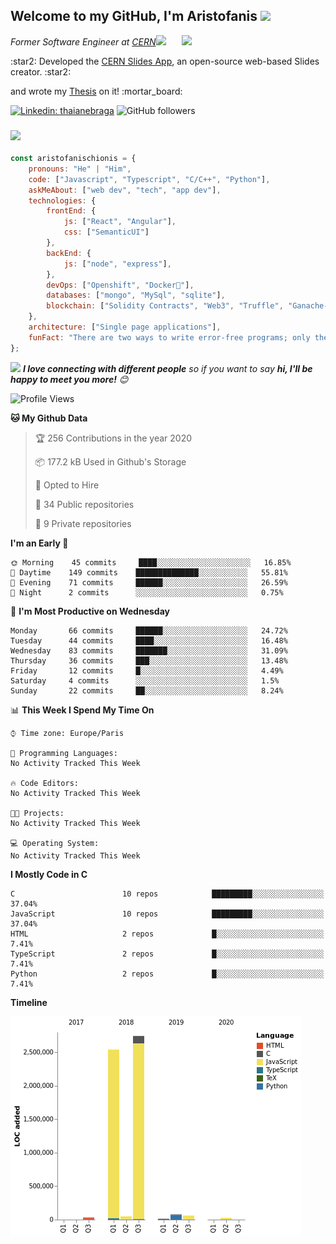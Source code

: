 <h2> Welcome to my GitHub, I'm Aristofanis <img src="https://media.giphy.com/media/12oufCB0MyZ1Go/giphy.gif" width="50"></h2>
<img align='right' src="https://media.giphy.com/media/M9gbBd9nbDrOTu1Mqx/giphy.gif" width="230">

<p><em>Former Software Engineer at <a href="https://home.cern/">CERN</a><img src="https://media.giphy.com/media/WUlplcMpOCEmTGBtBW/giphy.gif" width="30"> 
</em></p>
<p>:star2: Developed the <a href="https://github.com/cern/slides">CERN Slides App</a>, an open-source web-based Slides creator. :star2:</p>
<p>and wrote my <a href="https://cds.cern.ch/record/2724152?ln=en">Thesis</a> on it! :mortar_board:</p>

[![Linkedin: thaianebraga](https://img.shields.io/badge/-aristofanischionis-blue?style=flat-square&logo=Linkedin&logoColor=white&link=https://www.linkedin.com/in/aristofanischionis/)](https://www.linkedin.com/in/aristofanischionis/)
![GitHub followers](https://img.shields.io/github/followers/aristofanischionis?label=Follow&style=social)

### <img src="https://media.giphy.com/media/6kvVGhp7bp2WA/giphy.gif" width="400">  


```javascript
const aristofanischionis = {
    pronouns: "He" | "Him",
    code: ["Javascript", "Typescript", "C/C++", "Python"],
    askMeAbout: ["web dev", "tech", "app dev"],
    technologies: {
        frontEnd: {
            js: ["React", "Angular"],
            css: ["SemanticUI"]
        },
        backEnd: {
            js: ["node", "express"],
        },
        devOps: ["Openshift", "Docker🐳"],
        databases: ["mongo", "MySql", "sqlite"],
        blockchain: ["Solidity Contracts", "Web3", "Truffle", "Ganache-cli"]
    },
    architecture: ["Single page applications"],
    funFact: "There are two ways to write error-free programs; only the third one works"
};
```

<img src="https://media.giphy.com/media/LnQjpWaON8nhr21vNW/giphy.gif" width="60"> <em><b>I love connecting with different people</b> so if you want to say <b>hi, I'll be happy to meet you more!</b> 😊</em>

<!--START_SECTION:waka-->
![Profile Views](http://img.shields.io/badge/Profile%20Views-0-blue)

**🐱 My Github Data** 

> 🏆 256 Contributions in the year 2020
 > 
> 📦 177.2 kB Used in Github's Storage 
 > 
> 💼 Opted to Hire
 > 
> 📜 34 Public repositories
 > 
> 🔑 9 Private repositories 

**I'm an Early 🐤** 

```text
🌞 Morning    45 commits     ████░░░░░░░░░░░░░░░░░░░░░   16.85% 
🌆 Daytime    149 commits    ██████████████░░░░░░░░░░░   55.81% 
🌃 Evening    71 commits     ██████░░░░░░░░░░░░░░░░░░░   26.59% 
🌙 Night      2 commits      ░░░░░░░░░░░░░░░░░░░░░░░░░   0.75%

```
📅 **I'm Most Productive on Wednesday** 

```text
Monday       66 commits     ██████░░░░░░░░░░░░░░░░░░░   24.72% 
Tuesday      44 commits     ████░░░░░░░░░░░░░░░░░░░░░   16.48% 
Wednesday    83 commits     ███████░░░░░░░░░░░░░░░░░░   31.09% 
Thursday     36 commits     ███░░░░░░░░░░░░░░░░░░░░░░   13.48% 
Friday       12 commits     █░░░░░░░░░░░░░░░░░░░░░░░░   4.49% 
Saturday     4 commits      ░░░░░░░░░░░░░░░░░░░░░░░░░   1.5% 
Sunday       22 commits     ██░░░░░░░░░░░░░░░░░░░░░░░   8.24%

```


📊 **This Week I Spend My Time On** 

```text
⌚︎ Time zone: Europe/Paris

💬 Programming Languages: 
No Activity Tracked This Week

🔥 Code Editors: 
No Activity Tracked This Week

🐱‍💻 Projects: 
No Activity Tracked This Week

💻 Operating System: 
No Activity Tracked This Week

```

**I Mostly Code in C** 

```text
C                        10 repos            █████████░░░░░░░░░░░░░░░░   37.04% 
JavaScript               10 repos            █████████░░░░░░░░░░░░░░░░   37.04% 
HTML                     2 repos             █░░░░░░░░░░░░░░░░░░░░░░░░   7.41% 
TypeScript               2 repos             █░░░░░░░░░░░░░░░░░░░░░░░░   7.41% 
Python                   2 repos             █░░░░░░░░░░░░░░░░░░░░░░░░   7.41%

```


**Timeline**

![Chart not found](https://github.com/aristofanischionis/aristofanischionis/blob/master/charts/bar_graph.png) 


<!--END_SECTION:waka-->
